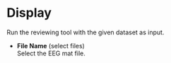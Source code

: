 # Display  
Run the reviewing tool with the given dataset as input.  

* **File Name** (select files)  
Select the EEG mat file.  
